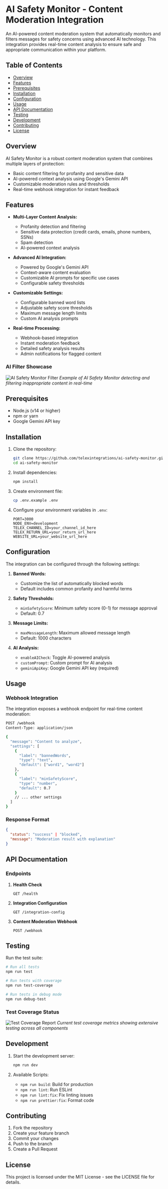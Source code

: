 # AI Safety Monitor - Content Moderation Integration

An AI-powered content moderation system that automatically monitors and filters messages for safety concerns using advanced AI technology. This integration provides real-time content analysis to ensure safe and appropriate communication within your platform.

## Table of Contents

- [Overview](#overview)
- [Features](#features)
- [Prerequisites](#prerequisites)
- [Installation](#installation)
- [Configuration](#configuration)
- [Usage](#usage)
- [API Documentation](#api-documentation)
- [Testing](#testing)
- [Development](#development)
- [Contributing](#contributing)
- [License](#license)

## Overview

AI Safety Monitor is a robust content moderation system that combines multiple layers of protection:
- Basic content filtering for profanity and sensitive data
- AI-powered context analysis using Google's Gemini API
- Customizable moderation rules and thresholds
- Real-time webhook integration for instant feedback

## Features

- **Multi-Layer Content Analysis:**
  - Profanity detection and filtering
  - Sensitive data protection (credit cards, emails, phone numbers, SSNs)
  - Spam detection
  - AI-powered context analysis

- **Advanced AI Integration:**
  - Powered by Google's Gemini API
  - Context-aware content evaluation
  - Customizable AI prompts for specific use cases
  - Configurable safety thresholds

- **Customizable Settings:**
  - Configurable banned word lists
  - Adjustable safety score thresholds
  - Maximum message length limits
  - Custom AI analysis prompts

- **Real-time Processing:**
  - Webhook-based integration
  - Instant moderation feedback
  - Detailed safety analysis results
  - Admin notifications for flagged content

### AI Filter Showcase
![AI Safety Monitor Filter](./src/assets/images/image-showing-ai-filter-in-action.png)
*Example of AI Safety Monitor detecting and filtering inappropriate content in real-time*

## Prerequisites

- Node.js (v14 or higher)
- npm or yarn
- Google Gemini API key

## Installation

1. Clone the repository:
   ```bash
   git clone https://github.com/telexintegrations/ai-safety-monitor.git
   cd ai-safety-monitor
   ```

2. Install dependencies:
   ```bash
   npm install
   ```

3. Create environment file:
   ```bash
   cp .env.example .env
   ```

4. Configure your environment variables in `.env`:
   ```
   PORT=3000
   NODE_ENV=development
   TELEX_CHANNEL_ID=your_channel_id_here
   TELEX_RETURN_URL=your_return_url_here
   WEBSITE_URL=your_website_url_here
   ```

## Configuration

The integration can be configured through the following settings:

1. **Banned Words:**
   - Customize the list of automatically blocked words
   - Default includes common profanity and harmful terms

2. **Safety Thresholds:**
   - `minSafetyScore`: Minimum safety score (0-1) for message approval
   - Default: 0.7

3. **Message Limits:**
   - `maxMessageLength`: Maximum allowed message length
   - Default: 1000 characters

4. **AI Analysis:**
   - `enableAICheck`: Toggle AI-powered analysis
   - `customPrompt`: Custom prompt for AI analysis
   - `geminiApiKey`: Google Gemini API key (required)

## Usage

### Webhook Integration

The integration exposes a webhook endpoint for real-time content moderation:

```bash
POST /webhook
Content-Type: application/json

{
  "message": "Content to analyze",
  "settings": [
    {
      "label": "bannedWords",
      "type": "text",
      "default": ["word1", "word2"]
    },
    {
      "label": "minSafetyScore",
      "type": "number",
      "default": 0.7
    }
    // ... other settings
  ]
}
```

### Response Format

```json
{
  "status": "success" | "blocked",
  "message": "Moderation result with explanation"
}
```

## API Documentation

### Endpoints

1. **Health Check**
   ```
   GET /health
   ```

2. **Integration Configuration**
   ```
   GET /integration-config
   ```

3. **Content Moderation Webhook**
   ```
   POST /webhook
   ```

## Testing

Run the test suite:

```bash
# Run all tests
npm run test

# Run tests with coverage
npm run test-coverage

# Run tests in debug mode
npm run debug-test
```

### Test Coverage Status
![Test Coverage Report](./src/assets/images/test-coverage.png)
*Current test coverage metrics showing extensive testing across all components*

## Development

1. Start the development server:
   ```bash
   npm run dev
   ```

2. Available Scripts:
   - `npm run build`: Build for production
   - `npm run lint`: Run ESLint
   - `npm run lint:fix`: Fix linting issues
   - `npm run prettier:fix`: Format code

## Contributing

1. Fork the repository
2. Create your feature branch
3. Commit your changes
4. Push to the branch
5. Create a Pull Request

## License

This project is licensed under the MIT License - see the LICENSE file for details.
